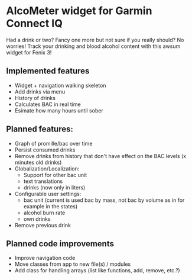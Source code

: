 # AlcoMeter widget for Garmin Connect IQ
Had a drink or two? Fancy one more but not sure if you really should? No worries! Track your drinking and blood alcohol content with this awsum widget for Fenix 3!

## Implemented features
- Widget + navigation walking skeleton
- Add drinks via menu
- History of drinks
- Calculates BAC in real time
- Esimate how many hours until sober

## Planned features:
- Graph of promille/bac over time
- Persist consumed drinks
- Remove drinks from history that don't have effect on the BAC levels (x minutes old drinks)
- Globalization/Localization:
	* Support for other bac unit
	* text translations
	* drinks (now only in liters)
- Configurable user settings: 
	* bac unit (current is used bac by mass, not bac by volume as in for example in the states) 
	* alcohol burn rate
	* own drinks
- Remove previous drink

## Planned code improvements
- Improve navigation code
- Move classes from app to new file(s) / modules
- Add class for handling arrays (list like functions, add, remove, etc.?)